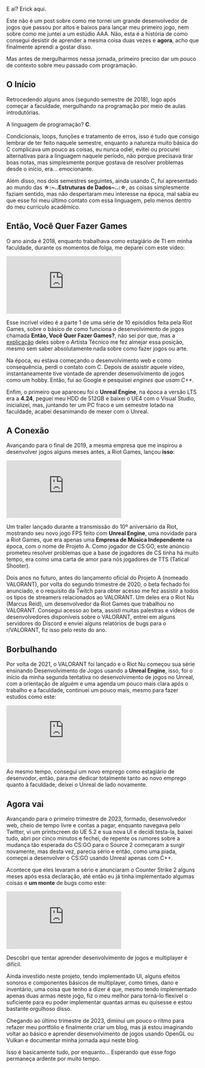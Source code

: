 E aí? Erick aqui.

Este não é um post sobre como me tornei um grande desenvolvedor de jogos que passou por altos e baixos para lançar meu primeiro jogo, nem sobre como me juntei a um estúdio AAA. Não, esta é a história de como consegui desistir de aprender a mesma coisa duas vezes e **agora**, acho que finalmente aprendi a gostar disso.

Mas antes de mergulharmos nessa jornada, primeiro preciso dar um pouco de contexto sobre meu passado com programação.

## O Início

Retrocedendo alguns anos (segundo semestre de 2018), logo após começar a faculdade, mergulhando na programação por meio de aulas introdutórias.

A linguagem de programação? **C**.

Condicionais, loops, funções e tratamento de erros, isso é tudo que consigo lembrar de ter feito naquele semestre, enquanto a natureza muito básica do C complicava um pouco as coisas, eu nunca odiei, evitei ou procurei alternativas para a linguagem naquele período, não porque precisava tirar boas notas, mas simplesmente porque gostava de resolver problemas desde o início, era... emocionante.

Além disso, nos dois semestres seguintes, ainda usando C, fui apresentado ao mundo das **☆:~..Estruturas de Dados~..:☆**, as coisas simplesmente faziam sentido, mas não despertaram meu interesse na época, mal sabia eu que esse foi meu último contato com essa linguagem, pelo menos dentro do meu currículo acadêmico.

## Então, Você Quer Fazer Games

O ano ainda é 2018, enquanto trabalhava como estagiário de TI em minha faculdade, durante os momentos de folga, me deparei com este vídeo:

<iframe
src="https://www.youtube.com/embed/ZAusy11k9ic?si=v7izeR0Yam1-H0EL"
title="YouTube video player"
frameborder="0"
allow="autoplay"
allowfullscreen
>
</iframe>

Esse incrível vídeo é a parte 1 de uma série de 10 episódios feita pela Riot Games, sobre o básico de como funciona o desenvolvimento de jogos chamada **Então, Você Quer Fazer Games?**, não sei por que, mas a [explicação](https://www.youtube.com/watch?v=tAnhA72vYlU) deles sobre o Artista Técnico me fez almejar essa posição, mesmo sem saber absolutamente nada sobre como fazer jogos ou arte.

Na época, eu estava começando o desenvolvimento web e como consequência, perdi o contato com C. Depois de assistir aquele vídeo, instantaneamente tive vontade de aprender desenvolvimento de jogos como um hobby. Então, fui ao Google e pesquisei _engines que usam C++_.

Enfim, o primeiro que apareceu foi o **Unreal Engine**, na época a versão LTS era a **4.24**, peguei meu HDD de 512GB e baixei o UE4 com o Visual Studio, inicializei, mas, juntando ter um PC fraco e um semestre lotado na faculdade, acabei desanimando de mexer com o Unreal.

## A Conexão

Avançando para o final de 2019, a mesma empresa que me inspirou a desenvolver jogos alguns meses antes, a Riot Games, lançou **isso**:

<iframe
src="https://www.youtube.com/embed/4iGU6PctOBg?si=AwWVMoaD2a-sXhfU"
title="YouTube video player"
frameborder="0"
allow="autoplay"
allowfullscreen
>
</iframe>

Um trailer lançado durante a transmissão do 10º aniversário da Riot, mostrando seu novo jogo FPS feito com **Unreal Engine**, uma novidade para a Riot Games, que era apenas uma **Empresa de Música Independente** na época, com o nome de Projeto A. Como jogador de CS:GO, este anúncio prometeu resolver problemas que a base de jogadores de CS tinha há muito tempo, era como uma carta de amor para nós jogadores de TTS (Tatical Shooter).

Dois anos no futuro, antes do lançamento oficial do Projeto A (nomeado VALORANT), por volta do segundo trimestre de 2020, o beta fechado foi anunciado, e o requisito da Twitch para obter acesso me fez assistir a todos os tipos de streamers relacionados ao VALORANT. Um deles era o Riot Nu (Marcus Reid), um desenvolvedor da Riot Games que trabalhou no VALORANT. Consegui acesso ao beta, assisti muitas palestras e vídeos de desenvolvedores disponíveis sobre o VALORANT, entrei em alguns servidores do Discord e enviei alguns relatórios de bugs para o r/VALORANT, fiz isso pelo resto do ano.

## Borbulhando

Por volta de 2021, o VALORANT foi lançado e o Riot Nu começou sua série ensinando Desenvolvimento de Jogos usando a **Unreal Engine**, isso, foi o início da minha segunda tentativa no desenvolvimento de jogos no Unreal, com a orientação de alguém e uma agenda um pouco mais clara após o trabalho e a faculdade, continuei um pouco mais, mesmo para fazer estudos como este:

<iframe
src="https://www.youtube.com/embed/heBOfv-p3aA?si=VO-3_e7jDASHTZ2e"
title="YouTube video player"
frameborder="0"
allow="autoplay"
allowfullscreen
>
</iframe>

Ao mesmo tempo, consegui um novo emprego como estagiário de desenvodor, então, para me dedicar totalmente tanto ao novo emprego quanto à faculdade, deixei o Unreal de lado novamente.

## Agora vai

Avançando para o primeiro trimestre de 2023, formado, desenvolvedor web, cheio de tempo livre e contas a pagar, enquanto navegava pelo Twitter, vi um printscreen do UE 5.2 e sua nova UI e decidi testa-la, baixei tudo, abri por cinco minutos e fechei, de repente os rumores sobre a mudança tão esperada do CS:GO para o Source 2 começaram a surgir novamente, mas desta vez, parecia sério e então, como uma piada, começei a desenvolver o CS:GO usando Unreal apenas com C++.

Acontece que eles levaram a sério e anunciaram o Counter Strike 2 alguns meses após essa declaração, até então eu já tinha implementado algumas coisas e **um monte** de bugs como este:

<iframe
src="https://www.youtube.com/embed/tqKrT3i0ja4?si=vT5zbzat5pOTQUE1"
title="YouTube video player"
frameborder="0"
allow="autoplay"
allowfullscreen
>
</iframe>

Descobri que tentar aprender desenvolvimento de jogos e multiplayer é difícil.

Ainda investido neste projeto, tendo implementado UI, alguns efeitos sonoros e componentes básicos de multiplayer, como times, dano e inventário, uma coisa que tenho a dizer é que, mesmo tendo implementado apenas duas armas neste jogo, fiz o meu melhor para torná-lo flexível o suficiente para eu poder implementar quantas armas eu quisesse e estou bastante orgulhoso disso.

Chegando ao último trimestre de 2023, diminuí um pouco o ritmo para refazer meu portfólio e finalmente criar um blog, mas já estou imaginando voltar ao básico e aprender desenvolvimento de jogos usando OpenGL ou Vulkan e documentar minha jornada aqui neste blog.

Isso é basicamente tudo, por enquanto... Esperando que esse fogo permaneça ardente por muito tempo.
